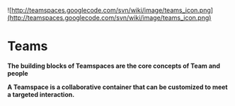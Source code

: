 ![http://teamspaces.googlecode.com/svn/wiki/image/teams_icon.png](http://teamspaces.googlecode.com/svn/wiki/image/teams_icon.png)

# Teams #

**The building blocks of Teamspaces are the core concepts of Team and people**

**A Teamspace is a collaborative container that can be customized to meet a targeted interaction.**

